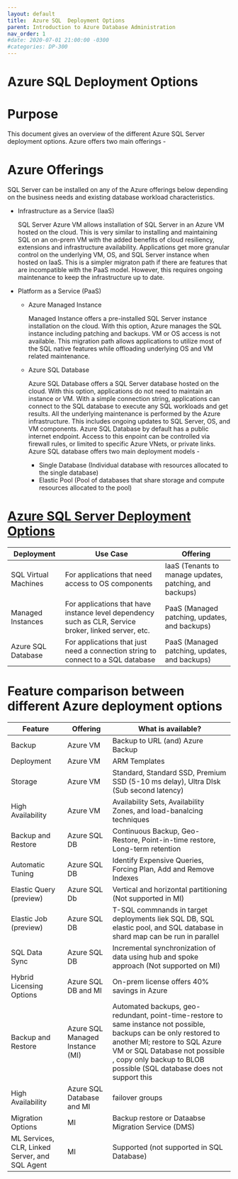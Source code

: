 ```yaml
---
layout: default
title:  Azure SQL  Deployment Options
parent: Introduction to Azure Database Administration
nav_order: 1
#date: 2020-07-01 21:00:00 -0300
#categories: DP-300
---
```


# Azure SQL Deployment Options

# __Purpose__

This document gives an overview of the different Azure SQL Server deployment options. Azure offers two main offerings - 

# __Azure Offerings__

SQL Server can be installed on any of the Azure offerings below depending on the business needs and existing database workload characteristics.

* Infrastructure as a Service (IaaS)
  
  SQL Server Azure VM allows installation of SQL Server in an Azure VM hosted on the cloud. This is very similar to installing and maintaining SQL on an on-prem VM     with the added benefits of cloud resiliency, extensions and infrastructure availability. Applications get more granular control on the underlying VM, OS, and SQL 
  Server instance when hosted on IaaS. This is a simpler migraton path if there are features that are incompatible with the PaaS model. However, this requires ongoing 
  maintenance to keep the infrastructure up to date.
  
* Platform as a Service (PaaS)

  - Azure Managed Instance
  
    Managed Instance offers a pre-installed SQL Server instance installation on the cloud. With this option, Azure manages the SQL instance including patching and 
    backups. VM or OS access is not available. This migration path allows applications to utilize most of the SQL native features while offloading underlying OS and VM 
    related maintenance. 
    
  - Azure SQL Database

    Azure SQL Database offers a SQL Server database hosted on the cloud. With this option, applications do not need to maintain an instance or VM. With a simple 
    connection string, applications can connect to the SQL database to execute any SQL workloads and get results. All the underlying maintenance is performed by the 
    Azure infrastructure. This includes ongoing updates to SQL Server, OS, and VM components.  Azure SQL Database by default has a public internet endpoint. Access to 
    this enpoint can be controlled via firewall rules, or limited to specific Azure VNets, or private links. Azure SQL database offers two main deployment models - 
    
    - Single Database (Individual database with resources allocated to the single database)
    - Elastic Pool (Pool of databases that share storage and compute resources allocated to the pool)

# [Azure SQL Server Deployment Options](#tab/azure-sql-deployment-options) 

| Deployment | Use Case | Offering | 
| ---------- | -------- | -------- |
| SQL Virtual Machines | For applications that need access to OS components | IaaS (Tenants to manage updates, patching, and backups)|
| Managed Instances | For applications that have instance level dependency such as CLR, Service broker, linked server,  etc. | PaaS (Managed patching, updates, and backups)|
| Azure SQL Database | For applications that just need a connection string to connect to a SQL database | PaaS (Managed patching, updates, and backups)|

# Feature comparison between different Azure deployment options

| Feature | Offering  | What is available?  |
| ------- | ------------------ | ---------------------- |
| Backup | Azure VM | Backup to URL (and) Azure Backup |
| Deployment | Azure VM | ARM Templates |
| Storage | Azure VM | Standard, Standard SSD, Premium SSD (5-10 ms delay), Ultra DIsk (Sub second latency) |
| High Availability | Azure VM |Availability Sets, Availability Zones, and load-banalcing techniques |
| Backup and Restore | Azure SQL DB | Continuous Backup, Geo-Restore, Point-in-time restore, Long-term retention |
| Automatic Tuning | Azure SQL DB | Identify Expensive Queries, Forcing Plan, Add and Remove Indexes |
| Elastic Query (preview) | Azure SQL Db | Vertical and horizontal partitioning (Not supported in MI) |
| Elastic Job (preview) | Azure SQL DB | T-SQL commnands in target deployments liek SQL DB, SQL elastic pool, and SQL database in shard map can be run in parallel |
| SQL Data Sync | Azure SQL DB | Incremental synchronization of data using hub and spoke approach (Not supported on MI) |
| Hybrid Licensing Options | Azure SQL DB and MI | On-prem license offers 40% savings in Azure |
| Backup and Restore | Azure SQL Managed Instance (MI) | Automated backups, geo-redundant, point-time-restore to same instance not possible, backups can be only restored to another MI; restore to SQL Azure VM or SQL Database not possible , copy only backup to BLOB possible (SQL database does not support this |
| High Availability | Azure SQL Database and MI | failover groups |
| Migration Options | MI | Backup restore or Dataabse Migration Service (DMS) |
| ML Services, CLR, Linked Server, and SQL Agent | MI | Supported (not supported in SQL Database) |







